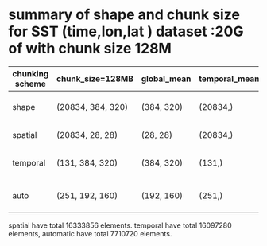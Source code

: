 
# summary of shape and chunk size for SST (time,lon,lat ) dataset :20G of with chunk size 128M

| chunking scheme | chunk_size=128MB | global_mean | temporal_mean | climatology | anomaly |
|---|---|---|---|---|---|
|shape |(20834, 384, 320)|(384, 320)| (20834,)|(4, 384, 320)|(20834, 384, 320)|
|spatial | (20834, 28, 28) | (28, 28) | (20834,)|  (1, 28, 28) | (60, 28, 28)|
|temporal | (131, 384, 320) |  (384, 320)|  (131,)| (1, 384, 320)| (60, 384, 320)|
|auto |  (251, 192, 160)     | (192, 160)|  (251,)| (1, 192, 160)|  (60, 192, 160)|


spatial have total  16333856 elements.  temporal have total 16097280 elements, automatic have total 7710720 elements.  

